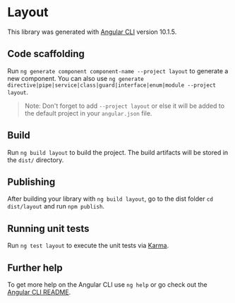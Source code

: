 # Layout

This library was generated with [Angular CLI](https://github.com/angular/angular-cli) version 10.1.5.

## Code scaffolding

Run `ng generate component component-name --project layout` to generate a new component. You can also use `ng generate directive|pipe|service|class|guard|interface|enum|module --project layout`.
> Note: Don't forget to add `--project layout` or else it will be added to the default project in your `angular.json` file. 

## Build

Run `ng build layout` to build the project. The build artifacts will be stored in the `dist/` directory.

## Publishing

After building your library with `ng build layout`, go to the dist folder `cd dist/layout` and run `npm publish`.

## Running unit tests

Run `ng test layout` to execute the unit tests via [Karma](https://karma-runner.github.io).

## Further help

To get more help on the Angular CLI use `ng help` or go check out the [Angular CLI README](https://github.com/angular/angular-cli/blob/master/README.md).
